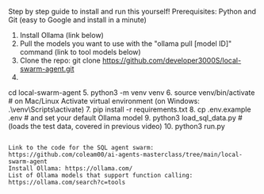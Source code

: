 Step by step guide to install and run this yourself! 
Prerequisites: Python and Git (easy to Google and install in a minute) 
1. Install Ollama (link below) 
2. Pull the models you want to use with the "ollama pull [model ID]" command (link to tool models below) 
3. Clone the repo:
git clone https://github.com/developer3000S/local-swarm-agent.git
4.
cd local-swarm-agent
5.
python3 -m venv venv 
6.
source venv/bin/activate # on Mac/Linux Activate virtual environment (on Windows: .\venv\Scripts\activate)
7.
pip install -r requirements.txt
8.
cp .env.example .env # and set your default Ollama model 
9.
python3 load_sql_data.py # (loads the test data, covered in previous video) 
10.
python3 run.py

~~~~~~~~~~~~~~~~~~~~~~~~~~~~~~~~~~~~~~ 

Link to the code for the SQL agent swarm: https://github.com/coleam00/ai-agents-masterclass/tree/main/local-swarm-agent
Install Ollama: https://ollama.com/ 
List of Ollama models that support function calling: https://ollama.com/search?c=tools 

~~~~~~~~~~~~~~~~~~~~~~~~~~~~~~~~~~~~~~ 
